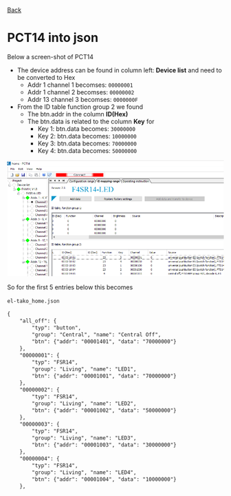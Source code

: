 [Back](README.md)

# PCT14 into json
Below a screen-shot of PCT14
- The device address can be found in column left: **Device list**
  and need to be converted to Hex
    - Addr 1 channel 1 becomses: `00000001`
    - Addr 1 channel 2 becomses: `00000002`
    - Addr 13 channel 3 becomses: `0000000F`
- From the ID table function group 2 we found
    - The btn.addr in the column **ID(Hex)**
    - The btn.data is related to the column **Key** for
        - Key 1: btn.data becomes: `30000000`
        - Key 2: btn.data becomes: `10000000`
        - Key 3: btn.data becomes: `70000000`
        - Key 4: btn.data becomes: `50000000`

![img/PCT14.png](img/PCT14.png)

So for the first 5 entries below this becomes

`el-tako_home.json`
```
{
    "all_off": {
        "typ": "button", 
        "group": "Central", "name": "Central Off",
        "btn": {"addr": "00001401", "data": "70000000"}
    },
    "00000001": {
        "typ": "FSR14", 
        "group": "Living", "name": "LED1",
        "btn": {"addr": "00001001", "data": "70000000"}
    },
    "00000002": {
        "typ": "FSR14", 
        "group": "Living", "name": "LED2",
        "btn": {"addr": "00001002", "data": "50000000"}
    },
    "00000003": {
        "typ": "FSR14", 
        "group": "Living", "name": "LED3",
        "btn": {"addr": "00001003", "data": "30000000"}
    },
    "00000004": {
        "typ": "FSR14", 
        "group": "Living", "name": "LED4",
        "btn": {"addr": "00001004", "data": "10000000"}
    },

```

